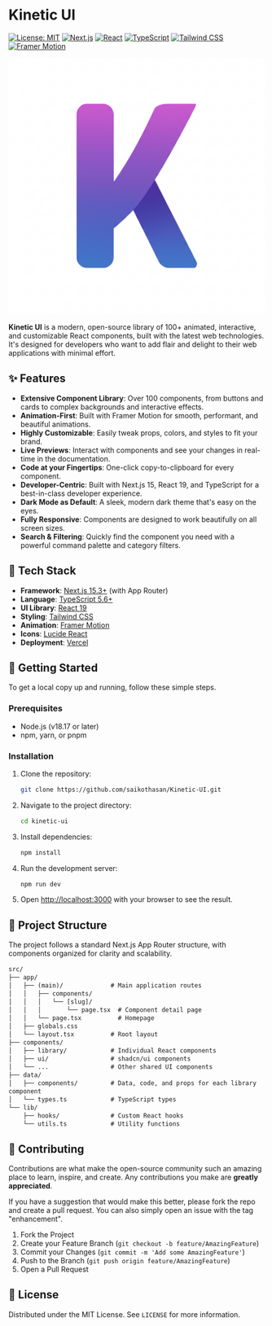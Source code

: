 # Kinetic UI

[![License: MIT](https://img.shields.io/badge/License-MIT-yellow.svg)](https://opensource.org/licenses/MIT)
[![Next.js](https://img.shields.io/badge/Next.js-15.3%2B-black?logo=next.js)](https://nextjs.org/)
[![React](https://img.shields.io/badge/React-19-blue?logo=react)](https://react.dev/)
[![TypeScript](https://img.shields.io/badge/TypeScript-5.6%2B-blue?logo=typescript)](https://www.typescriptlang.org/)
[![Tailwind CSS](https://img.shields.io/badge/Tailwind%20CSS-3-cyan?logo=tailwind-css)](https://tailwindcss.com/)
[![Framer Motion](https://img.shields.io/badge/Framer%20Motion-10-purple?logo=framer)](https://www.framer.com/motion/)

<p align="center">
  <img src="public/apple-touch-icon.png" alt="Kinetic UI Hero Image" width="700" />
</p>

**Kinetic UI** is a modern, open-source library of 100+ animated, interactive, and customizable React components, built with the latest web technologies. It's designed for developers who want to add flair and delight to their web applications with minimal effort.

## ✨ Features

-   **Extensive Component Library**: Over 100 components, from buttons and cards to complex backgrounds and interactive effects.
-   **Animation-First**: Built with Framer Motion for smooth, performant, and beautiful animations.
-   **Highly Customizable**: Easily tweak props, colors, and styles to fit your brand.
-   **Live Previews**: Interact with components and see your changes in real-time in the documentation.
-   **Code at your Fingertips**: One-click copy-to-clipboard for every component.
-   **Developer-Centric**: Built with Next.js 15, React 19, and TypeScript for a best-in-class developer experience.
-   **Dark Mode as Default**: A sleek, modern dark theme that's easy on the eyes.
-   **Fully Responsive**: Components are designed to work beautifully on all screen sizes.
-   **Search & Filtering**: Quickly find the component you need with a powerful command palette and category filters.

## 🚀 Tech Stack

-   **Framework**: [Next.js 15.3+](https://nextjs.org/) (with App Router)
-   **Language**: [TypeScript 5.6+](https://www.typescriptlang.org/)
-   **UI Library**: [React 19](https://react.dev/)
-   **Styling**: [Tailwind CSS](https://tailwindcss.com/)
-   **Animation**: [Framer Motion](https://www.framer.com/motion/)
-   **Icons**: [Lucide React](https://lucide.dev/)
-   **Deployment**: [Vercel](https://vercel.com/)

## 🏁 Getting Started

To get a local copy up and running, follow these simple steps.

### Prerequisites

-   Node.js (v18.17 or later)
-   npm, yarn, or pnpm

### Installation

1.  Clone the repository:
    ```sh
    git clone https://github.com/saikothasan/Kinetic-UI.git
    ```
2.  Navigate to the project directory:
    ```sh
    cd kinetic-ui
    ```
3.  Install dependencies:
    ```sh
    npm install
    ```
4.  Run the development server:
    ```sh
    npm run dev
    ```
5.  Open [http://localhost:3000](http://localhost:3000) with your browser to see the result.

## 📂 Project Structure

The project follows a standard Next.js App Router structure, with components organized for clarity and scalability.

```
src/
├── app/
│   ├── (main)/             # Main application routes
│   │   ├── components/
│   │   │   └── [slug]/
│   │   │       └── page.tsx  # Component detail page
│   │   └── page.tsx          # Homepage
│   ├── globals.css
│   └── layout.tsx          # Root layout
├── components/
│   ├── library/            # Individual React components
│   ├── ui/                 # shadcn/ui components
│   └── ...                 # Other shared UI components
├── data/
│   ├── components/         # Data, code, and props for each library component
│   └── types.ts            # TypeScript types
└── lib/
    ├── hooks/              # Custom React hooks
    └── utils.ts            # Utility functions
```

## 🤝 Contributing

Contributions are what make the open-source community such an amazing place to learn, inspire, and create. Any contributions you make are **greatly appreciated**.

If you have a suggestion that would make this better, please fork the repo and create a pull request. You can also simply open an issue with the tag "enhancement".

1.  Fork the Project
2.  Create your Feature Branch (`git checkout -b feature/AmazingFeature`)
3.  Commit your Changes (`git commit -m 'Add some AmazingFeature'`)
4.  Push to the Branch (`git push origin feature/AmazingFeature`)
5.  Open a Pull Request

## 📜 License

Distributed under the MIT License. See `LICENSE` for more information.
